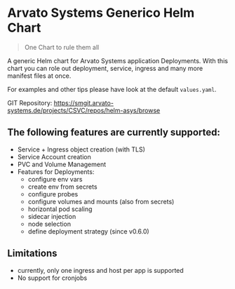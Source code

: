 # Arvato Systems Generico Helm Chart

> One Chart to rule them all

A generic Helm chart for Arvato Systems application Deployments. With this chart you can role out deployment, service, ingress and many more manifest files at once.

For examples and other tips please have look at the default `values.yaml`.

GIT Repository: https://smgit.arvato-systems.de/projects/CSVC/repos/helm-asys/browse

## The following features are currently supported:
- Service + Ingress object creation (with TLS)
- Service Account creation
- PVC and Volume Management
- Features for Deployments:
    - configure env vars
    - create env from secrets
    - configure probes
    - configure volumes and mounts (also from secrets)
    - horizontal pod scaling
    - sidecar injection
    - node selection
    - define deployment strategy (since v0.6.0)

## Limitations
- currently, only one ingress and host per app is supported
- No support for cronjobs